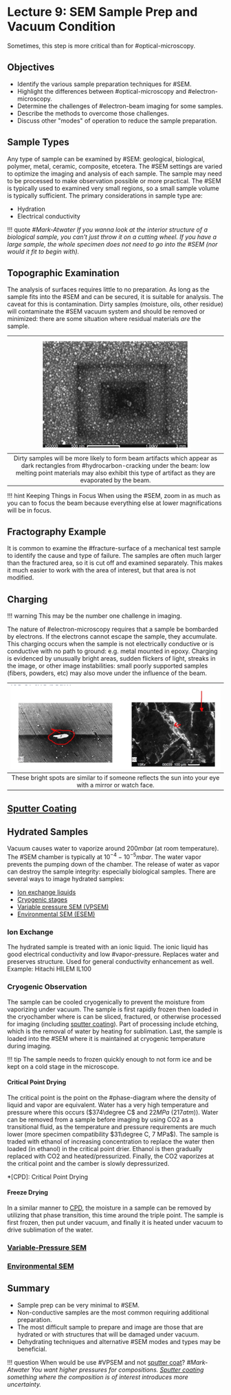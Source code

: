 <!-- 20220914T09:42 -->
# Lecture 9: SEM Sample Prep and Vacuum Condition
Sometimes, this step is more critical than for #optical-microscopy.

## Objectives
- Identify the various sample preparation techniques for #SEM.
- Highlight the differences between #optical-microscopy and #electron-microscopy.
- Determine the challenges of #electron-beam imaging for some samples.
- Describe the methods to overcome those challenges.
- Discuss other "modes" of operation to reduce the sample preparation.

## Sample Types
Any type of sample can be examined by #SEM: geological, biological, polymer, metal, ceramic, composite, etcetera.
The #SEM settings are varied to optimize the imaging and analysis of each sample.
The sample may need to be processed to make observation possible or more practical.
The #SEM is typically used to examined very small regions, so a small sample volume is typically sufficient.
The primary considerations in sample type are:
- Hydration
- Electrical conductivity

!!! quote <cite> #Mark-Atwater
    If you wanna look at the interior structure of a biological sample, you can't just throw it on a cutting wheel.
    If you have a large sample, the whole specimen does not need to go into the #SEM (nor would it fit to begin with).

## Topographic Examination
The analysis of surfaces requires little to no preparation.
As long as the sample fits into the #SEM and can be secured, it is suitable for analysis.
The caveat for this is contamination.
Dirty samples (moisture, oils, other residue) will contaminate the #SEM vacuum system and should be removed or minimized: there are some situation where residual materials *are* the sample.

| ![](../../../attachments/sample-prep-and-vacuum-condition/topographic_examination_with_electron_deposition_220914_140127_EST.png) |
|:--:|
| Dirty samples will be more likely to form beam artifacts which appear as dark rectangles from #hydrocarbon-cracking under the beam: low melting point materials may also exhibit this type of artifact as they are evaporated by the beam. |

!!! hint Keeping Things in Focus
    When using the #SEM, zoom in as much as you can to focus the beam because everything else at lower magnifications will be in focus.

## Fractography Example
It is common to examine the #fracture-surface of a mechanical test sample to identify the cause and type of failure.
The samples are often much larger than the fractured area, so it is cut off and examined separately.
This makes it much easier to work with the area of interest, but that area is not modified.

## Charging
!!! warning
    This may be the number one challenge in imaging.

The nature of #electron-microscopy requires that a sample be bombarded by electrons.
If the electrons cannot escape the sample, they accumulate.
This charging occurs when the sample is not electrically conductive or is conductive with no path to ground: e.g. metal mounted in epoxy.
Charging is evidenced by unusually bright areas, sudden flickers of light, streaks in the image, or other image instabilities: small poorly supported samples (fibers, powders, etc) may also move under the influence of the beam.

| ![](../../../attachments/sample-prep-and-vacuum-condition/charging_the_surface_220914_141037_EST.png) |
|:--:|
| These bright spots are similar to if someone reflects the sun into your eye with a mirror or watch face. |

## [Sputter Coating](sputter-coating.md)

## Hydrated Samples
Vacuum causes water to vaporize around $200 mbar$ (at room temperature).
The #SEM chamber is typically at $10^{-4}-10^{-5} mbar$.
The water vapor prevents the pumping down of the chamber.
The release of water as vapor can destroy the sample integrity: especially biological samples.
There are several ways to image hydrated samples:
- [Ion exchange liquids](#ion-exchange)
- [Cryogenic stages](#cryogenic-observation)
- [Variable pressure SEM (VPSEM)](#variable-pressure-sem)
- [Environmental SEM (ESEM)](#environmental-sem)

### Ion Exchange
The hydrated sample is treated with an ionic liquid.
The ionic liquid has good electrical conductivity and low #vapor-pressure.
Replaces water and preserves structure.
Used for general conductivity enhancement as well.
Example: Hitachi HILEM IL100

### Cryogenic Observation
The sample can be cooled cryogenically to prevent the moisture from vaporizing under vacuum.
The sample is first rapidly frozen then loaded in the cryochamber where is can be sliced, fractured, or otherwise processed for imaging (including [sputter coating](sputter-coating.md)).
Part of processing include etching, which is the removal of water by heating for sublimation.
Last, the sample is loaded into the #SEM where it is maintained at cryogenic temperature during imaging.

!!! tip
    The sample needs to frozen quickly enough to not form ice and be kept on a cold stage in the microscope.

#### Critical Point Drying
The critical point is the point on the #phase-diagram where the density of liquid and vapor are equivalent.
Water has a very high temperature and pressure where this occurs ($374\degree C$ and $22 MPa$ ($217 atm$)).
Water can be removed from a sample before imaging by using CO2 as a transitional fluid, as the temperature and pressure requirements are much lower (more specimen compatibility $31\degree C, 7 MPa$).
The sample is traded with ethanol of increasing concentration to replace the water then loaded (in ethanol) in the critical point drier.
Ethanol is then gradually replaced with CO2 and heated/pressurized.
Finally, the CO2 vaporizes at the critical point and the camber is slowly depressurized.

*[CPD]: Critical Point Drying

#### Freeze Drying
In a similar manner to [CPD](#critical-point-drying), the moisture in a sample can be removed by utilizing that phase transition, this time around the triple point.
The sample is first frozen, then put under vacuum, and finally it is heated under vacuum to drive sublimation of the water.

### [Variable-Pressure SEM](variable-pressure-sem.md)

### [Environmental SEM](environmental-sem.md)

## Summary
- Sample prep can be very minimal to #SEM.
- Non-conductive samples are the most common requiring additional preparation.
- The most difficult sample to prepare and image are those that are hydrated or with structures that will be damaged under vacuum.
- Dehydrating techniques and alternative #SEM modes and types may be beneficial.

!!! question When would be use #VPSEM and not [sputter coat](sputter-coating.md)? <cite> #Mark-Atwater
    You want higher pressures for compositions.
    [Sputter coating](sputter-coating.md) something where the composition is of interest introduces more uncertainty.